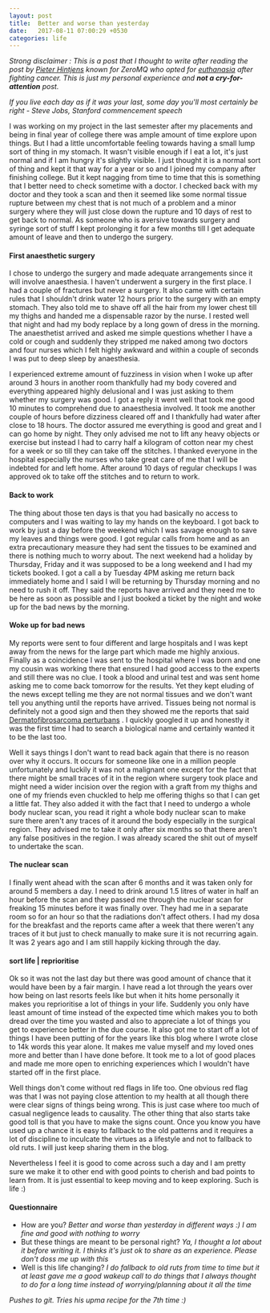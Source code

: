 ```yaml
---
layout: post
title:  Better and worse than yesterday
date:   2017-08-11 07:00:29 +0530
categories: life
---
```


_Strong disclaimer : This is a post that I thought to write after reading the post by [Pieter Hintjens](http://hintjens.com/blog:115) known for ZeroMQ who opted for [euthanasia](https://twitter.com/hintjens/status/783254242052206592) after fighting cancer. This is just my personal experience and **not a cry-for-attention** post._

_If you live each day as if it was your last, some day you'll most certainly be right - Steve Jobs, Stanford commencement speech_

I was working on my project in the last semester after my placements and being in final year of college there was ample amount of time explore upon things. But I had a little uncomfortable feeling towards having a small lump sort of thing in my stomach. It wasn't visible enough if I eat a lot, it's just normal and if I am hungry it's slightly visible. I just thought it is a normal sort of thing and kept it that way for a year or so and I joined my company after finishing college. But it kept nagging from time to time that this is something that I better need to check sometime with a doctor. I checked back with my doctor and they took a scan and then it seemed like some normal tissue rupture between my chest that is not much of a problem and a minor surgery where they will just close down the rupture and 10 days of rest to get back to normal. As someone who is aversive towards surgery and syringe sort of stuff I kept prolonging it for a few months till I get adequate amount of leave and then to undergo the surgery. 

#### First anaesthetic surgery

I chose to undergo the surgery and made adequate arrangements since it will involve anaesthesia. I haven't underwent a surgery in the first place. I had a couple of fractures but never a surgery. It also came with certain rules that I shouldn't drink water 12 hours prior to the surgery with an empty stomach. They also told me to shave off all the hair from my lower chest till my thighs and handed me a dispensable razor by the nurse. I rested well that night and had my body replace by a long gown of dress in the morning. The anaesthetist arrived and asked me simple questions whether I have a cold or cough and suddenly they stripped me naked among two doctors and four nurses which I felt highly awkward and within a couple of seconds I was put to deep sleep by anaesthesia.

I experienced extreme amount of fuzziness in vision when I woke up after around 3 hours in another room thankfully had my body covered and everything appeared highly delusional and I was just asking to them whether my surgery was good. I got a reply it went well that took me good 10 minutes to comprehend due to anaesthesia involved. It took me another couple of hours before dizziness cleared off and I thankfully had water after close to 18 hours. The doctor assured me everything is good and great and I can go home by night. They only advised me not to lift any heavy objects or exercise but instead I had to carry half a kilogram of cotton near my chest for a week or so till they can take off the stitches. I thanked everyone in the hospital especially the nurses who take great care of me that I will be indebted for and left home. After around 10 days of regular checkups I was approved ok to take off the stitches and to return to work.

#### Back to work

The thing about those ten days is that you had basically no access to computers and I was waiting to lay my hands on the keyboard. I got back to work by just a day before the weekend which I was savage enough to save my leaves and things were good. I got regular calls from home and as an extra precautionary measure they had sent the tissues to be examined and there is nothing much to worry about. The next weekend had a holiday by Thursday, Friday and it was supposed to be a long weekend and I had my tickets booked. I got a call a by Tuesday 4PM asking me return back immediately home and I said I will be returning by Thursday morning and no need to rush it off. They said the reports have arrived and they need me to be here as soon as possible and I just booked a ticket by the night and woke up for the bad news by the morning.

#### Woke up for bad news

My reports were sent to four different and large hospitals and I was kept away from the news for the large part which made me highly anxious. Finally as a coincidence I was sent to the hospital where I was born and one my cousin was working there that ensured I had good access to the experts and still there was no clue. I took a blood and urinal test and was sent home asking me to come back tomorrow for the results. Yet they kept eluding of the news except telling me they are not normal tissues and we don't want tell you anything until the reports have arrived. Tissues being not normal is definitely not a good sign and then they showed me the reports that said [Dermatofibrosarcoma perturbans](https://en.wikipedia.org/wiki/Dermatofibrosarcoma_protuberans) . I quickly googled it up and honestly it was the first time I had to search a biological name and certainly wanted it to be the last too.

Well it says things I don't want to read back again that there is no reason over why it occurs. It occurs for someone like one in a million people unfortunately and luckily it was not a malignant one except for the fact that there might be small traces of it in the region where surgery took place and might need a wider incision over the region with a graft from my thighs and one of my friends even chuckled to help me offering thighs so that I can get a little fat. They also added it with the fact that I need to undergo a whole body nuclear scan, you read it right a whole body nuclear scan to make sure there aren't any traces of it around the body especially in the surgical region. They advised me to take it only after six months so that there aren't any false positives in the region. I was already scared the shit out of myself to undertake the scan.

#### The nuclear scan

I finally went ahead with the scan after 6 months and it was taken only for around 5 members a day. I need to drink around 1.5 litres of water in half an hour before the scan and they passed me through the nuclear scan for freaking 15 minutes before it was finally over. They had me in a separate room so for an hour so that the radiations don't affect others. I had my dosa for the breakfast and the reports came after a week that there weren't any traces of it but just to check manually to make sure it is not recurring again. It was 2 years ago and I am still happily kicking through the day.

#### sort life | reprioritise

Ok so it was not the last day but there was good amount of chance that it would have been by a fair margin. I have read a lot through the years over how being on last resorts feels like but when it hits home personally it makes you reprioritise a lot of things in your life. Suddenly you only have least amount of time instead of the expected time which makes you to both dread over the time you wasted and also to appreciate a lot of things you get to experience better in the due course. It also got me to start off a lot of things I have been putting of for the years like this blog where I wrote close to 14k words this year alone. It makes me value myself and my loved ones more and better than I have done before. It took me to a lot of good places and made me more open to enriching experiences which I wouldn't have started off in the first place.

Well things don't come without red flags in life too. One obvious red flag was that I was not paying close attention to my health at all though there were clear signs of things being wrong. This is just case where too much of casual negligence leads to causality. The other thing that also starts take good toll is that you have to make the signs count. Once you know you have used up a chance it is easy to fallback to the old patterns and it requires a lot of discipline to inculcate the virtues as a lifestyle and not to fallback to old ruts. I will just keep sharing them in the blog.

Nevertheless I feel it is good to come across such a day and I am pretty sure we make it to other end with good points to cherish and bad points to learn from. It is just essential to keep moving and to keep exploring. Such is life :)

#### Questionnaire

- How are you? *Better and worse than yesterday in different ways :) I am fine and good with nothing to worry*
- But these things are meant to be personal right? *Ya, I thought a lot about it before writing it. I thinks it's just ok to share as an experience. Please don't doss me up with this*
- Well is this life changing? *I do fallback to old ruts from time to time but it at least gave me a good wakeup call to do things that I always thought to do for a long time instead of worrying/planning about it all the time*

*Pushes to git. Tries his upma recipe for the 7th time :)*

